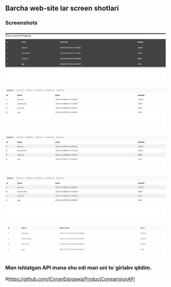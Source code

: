 ## Barcha web-site lar screen shotlari
### Screenshots
###
![Screenshot 1](/image1.png)
###
![Screenshot 2](/image2.png)
###
![Screenshot 3](/image3.png)
###
![Screenshot 4](/image4.png)
###
![Screenshot 5](/image5.png)

### Man ishlatgan API mana shu edi man uni to`girlabv qildim.
#https://github.com/IConanEdogawa/ProductComparisionAPI
